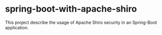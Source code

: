 # spring-boot-with-apache-shiro
This project describe the usage of Apache Shiro security in an Spring-Boot application.

